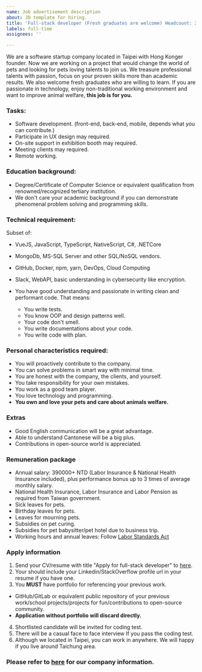 ```yaml
---
name: Job advertisement description
about: JD template for hiring.
title: 'Full-stack developer (Fresh graduates are welcome) Headcount: 2'
labels: full-time
assignees: ''

---
```


We are a software startup company located in Taipei with Hong Konger founder. Now we are working on a project that would change the world of pets and looking for pets loving talents to join us. We treasure professional talents with passion, focus on your proven skills more than academic results. We also welcome fresh graduates who are willing to learn. If you are passionate in technology, enjoy non-traditional working environment and want to improve animal welfare, **this job is for you.**

### Tasks: 
- Software development. (front-end, back-end, mobile, depends what you can contribute.)
- Participate in UX design may required.
- On-site support in exhibition booth may required.
- Meeting clients may required.
- Remote working.

### Education background:
- Degree/Certificate of Computer Science or equivalent qualification from renowned/recognized tertiary institution.
- We don't care your academic background if you can demonstrate phenomenal problem solving and programming skills.

### Technical requirement:
Subset of: 
- VueJS, JavaScript, TypeScript, NativeScript, C#, .NETCore
- MongoDb, MS-SQL Server and other SQL/NoSQL vendors. 
- GitHub, Docker, npm, yarn, DevOps, Cloud Computing
- Slack, WebAPI, basic understanding in cybersecurity like encryption.

- You have good understanding and passionate in writing clean and performant code.  That means:
  - You write tests.
  - You know OOP and design patterns well.
  - Your code don't smell.
  - You write documentations about your code.
  - You write code with plan. 
 
### Personal characteristics required:
- You will proactively contribute to the company.
- You can solve problems in smart way with minimal time. 
- You are honest with the company, the clients, and yourself.
- You take responsibility for your own mistakes.
- You work as a good team player.
- You love technology and programming.
- **You own and love your pets and care about animals welfare.**

### Extras
+ Good English communication will be a great advantage.
+ Able to understand Cantonese will be a big plus. 
+ Contributions in open-source world is appreciated.

### Remuneration package
- Annual salary: 390000+ NTD (Labor Insurance & National Health Insurance included), plus performance bonus up to 3 times of average monthly salary.
- National Health Insurance, Labor Insurance and Labor Pension as required from Taiwan government.
- Sick leaves for pets.
- Birthday leaves for pets.
- Leaves for mourning pets. 
- Subsidies on pet curing.
- Subsidies for pet babysitter/pet hotel due to business trip.
- Working hours and annual leaves: Follow [Labor Standards Act](https://law.moj.gov.tw/ENG/LawClass/LawAll.aspx?pcode=N0030001)

### Apply information
1. Send your CV/resume with title "Apply for full-stack developer" to [here](mailto:apply@verdantsparks.io).
2. Your should include your Linkedin/StackOverflow profile url in your resume if you have one.
3. You **MUST** have portfolio for referencing your previous work. 
  - GitHub/GitLab or equivalent public repository of your previous work/school projects/projects for fun/contributions to open-source community. 
  - **Application without portfolio will discard directly.**
4. Shortlisted candidate will be invited for coding test.
5. There will be a casual face to face interview If you pass the coding test.
6. Although we located in Taipei, you can work in anywhere. We will happy if you live around Taichung area.

### Please refer to [here](https://verdantsparks.io) for our company information.
